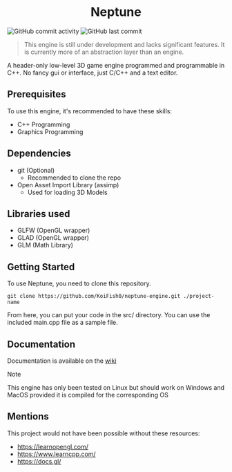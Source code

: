 <div align="center">
    <h1>Neptune</h1>
</div>

![GitHub commit activity](https://img.shields.io/github/commit-activity/t/KoiFish0/neptune-engine) ![GitHub last commit](https://img.shields.io/github/last-commit/KoiFish0/neptune-engine)

> This engine is still under development and lacks significant features. It is currently more of an abstraction layer than an engine.

A header-only low-level 3D game engine programmed and programmable in C++. No fancy gui or interface, just C/C++ and a text editor.

## Prerequisites

To use this engine, it's recommended to have these skills:
 - C++ Programming
 - Graphics Programming

## Dependencies
 - git (Optional)
     - Recommended to clone the repo
 - Open Asset Import Library (assimp)
     - Used for loading 3D Models

## Libraries used
 - GLFW (OpenGL wrapper) 
 - GLAD (OpenGL wrapper)
 - GLM (Math Library)

## Getting Started

To use Neptune, you need to clone this repository.

```
git clone https://github.com/KoiFish0/neptune-engine.git ./project-name
```

From here, you can put your code in the src/ directory. You can use the included main.cpp file as a sample file.

## Documentation

Documentation is available on the [wiki](https://github.com/KoiFish0/neptune-engine/wiki)

> [!NOTE] 
> This engine has only been tested on Linux but should work on Windows and MacOS provided it is compiled for the corresponding OS

## Mentions

This project would not have been possible without these resources:

 - https://learnopengl.com/
 - https://www.learncpp.com/
 - https://docs.gl/

